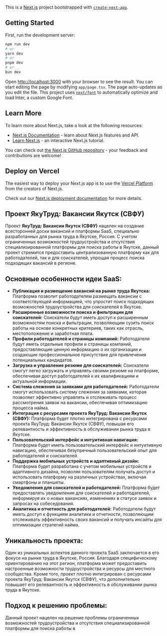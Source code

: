 This is a [Next.js](https://nextjs.org/) project bootstrapped with [`create-next-app`](https://github.com/vercel/next.js/tree/canary/packages/create-next-app).

## Getting Started

First, run the development server:
```bash
npm run dev
# or
yarn dev
# or
pnpm dev
# or
bun dev
```

Open [http://localhost:3000](http://localhost:3000) with your browser to see the result.
You can start editing the page by modifying `app/page.tsx`. The page auto-updates as you edit the file.
This project uses [`next/font`](https://nextjs.org/docs/basic-features/font-optimization) to automatically optimize and load Inter, a custom Google Font.

## Learn More
To learn more about Next.js, take a look at the following resources:
- [Next.js Documentation](https://nextjs.org/docs) - learn about Next.js features and API.
- [Learn Next.js](https://nextjs.org/learn) - an interactive Next.js tutorial.

You can check out [the Next.js GitHub repository](https://github.com/vercel/next.js/) - your feedback and contributions are welcome!

## Deploy on Vercel
The easiest way to deploy your Next.js app is to use the [Vercel Platform](https://vercel.com/new?utm_medium=default-template&filter=next.js&utm_source=create-next-app&utm_campaign=create-next-app-readme) from the creators of Next.js.

Check out our [Next.js deployment documentation](https://nextjs.org/docs/deployment) for more details.

## Проект **ЯкуТруд: Вакансии Якутск (СВФУ)**

Проект **ЯкуТруд: Вакансии Якутск (СВФУ)** нацелен на создание всесторонней доски вакансий и платформы SaaS, специально разработанных для рынка труда в Якутске, Россия. С учетом ограниченных возможностей трудоустройства и отсутствия специализированной платформы для поиска работы в Якутске, данный проект стремится предоставить централизованную платформу как для работодателей, так и для соискателей, упрощая процесс поиска подходящих вакансий в регионе.

## Основные особенности идеи SaaS:

- **Публикация и размещение вакансий на рынке труда Якутска:** Платформа позволит работодателям размещать вакансии с соответствующей информацией, что упростит поиск подходящих возможностей трудоустройства для соискателей в Якутске.
- **Расширенные возможности поиска и фильтрации для соискателей:** Соискатели будут иметь доступ к расширенным возможностям поиска и фильтрации, позволяющим сузить поиск работы на основе конкретных критериев, таких как отрасль, местоположение и заработная плата.
- **Профили работодателей и страницы компаний:** Работодатели будут иметь отдельные профили и страницы компаний, предоставляющие ценную информацию о их организации и создающие профессиональное присутствие для привлечения потенциальных кандидатов.
- **Загрузка и управление резюме для соискателей:** Соискатели смогут легко загружать и управлять своими резюме на платформе, обеспечивая доступ работодателей к их квалификациям и актуальной информации.
- **Система слежения за заявками для работодателей:** Работодатели смогут использовать систему слежения за заявками, которая позволяет эффективно управлять и отслеживать процесс рассмотрения заявок на вакансии, обеспечивая оптимизацию процесса найма.
- **Интеграция с ресурсами проекта ЯкуТруд: Вакансии Якутск (СВФУ):** Платформа будет плотно интегрирована с ресурсами проекта ЯкуТруд: Вакансии Якутск (СВФУ), повышая его релевантность и эффективность в обслуживании рынка труда в Якутске.
- **Пользовательский интерфейс и интуитивная навигация:** Платформа будет иметь пользовательский интерфейс и интуитивную навигацию, обеспечивая безупречный пользовательский опыт для работодателей и соискателей.
- **Поддержка мобильных устройств и адаптивный дизайн:** Платформа будет разработана с учетом мобильных устройств и адаптивного дизайна, позволяя пользователям получать доступ и использовать платформу на различных устройствах, включая смартфоны и планшеты.
- **Уведомления для соискателей и работодателей:** Платформа будет предоставлять уведомления для соискателей и работодателей, информируя их о новых вакансиях, изменениях в статусе заявок и запросах на собеседования.
- **Аналитика и отчетность для работодателей:** Работодатели будут иметь доступ к функциям аналитики и отчетности, позволяющим отслеживать эффективность своих вакансий и получать инсайты для оптимизации стратегий найма.

## Уникальность проекта:

Один из уникальных аспектов данного проекта SaaS заключается в его фокусе на рынке труда в Якутске, Россия. Благодаря специфическому ориентированию на этот регион, платформа может предоставить настроенные возможности трудоустройства и ресурсы для местного сообщества. Кроме того, проект плотно интегрирован с ресурсами проекта ЯкуТруд: Вакансии Якутск (СВФУ), что дополнительно повышает его релевантность и эффективность в обслуживании рынка труда в Якутске.

## Подход к решению проблемы:

Данный проект нацелен на решение проблемы ограниченных возможностей трудоустройства и отсутствия специализированной платформы для поиска работы в
